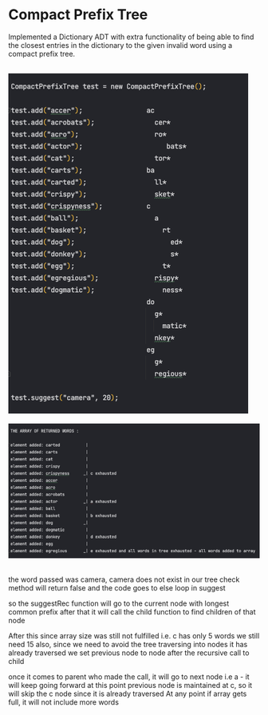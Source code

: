 # Compact Prefix Tree
Implemented a Dictionary ADT with extra functionality of being able to find the closest entries in the dictionary to the given invalid word using a compact prefix tree. <br> <br>

![Alt text for the image](https://raw.githubusercontent.com/punnam14/Compact-Prefix-Tree/main/Tree%20Images/Screenshot%202024-02-21%20at%209.22.22%20PM.png) <br><br>
![Alt text for the image](https://raw.githubusercontent.com/punnam14/Compact-Prefix-Tree/main/Tree%20Images/Screenshot%202024-02-21%20at%209.22.42%20PM.png) <br> <br>

the word passed was camera, camera does not exist in our tree check method will return false and 
the code goes to else loop in suggest

so the suggestRec function will go to the current node with longest common prefix
after that it will call the child function to find children of that node 

After this since array size was still not fulfilled i.e. c has only 5 words we still need 15
also, since we need to avoid the tree traversing into nodes it has already traversed 
we set previous node to node after the recursive call to child 

once it comes to parent who made the call, it will go to next node i.e a - it will keep going forward
at this point previous node is maintained at c, so it will skip the c node since it is already traversed
At any point if array gets full, it will not include more words

